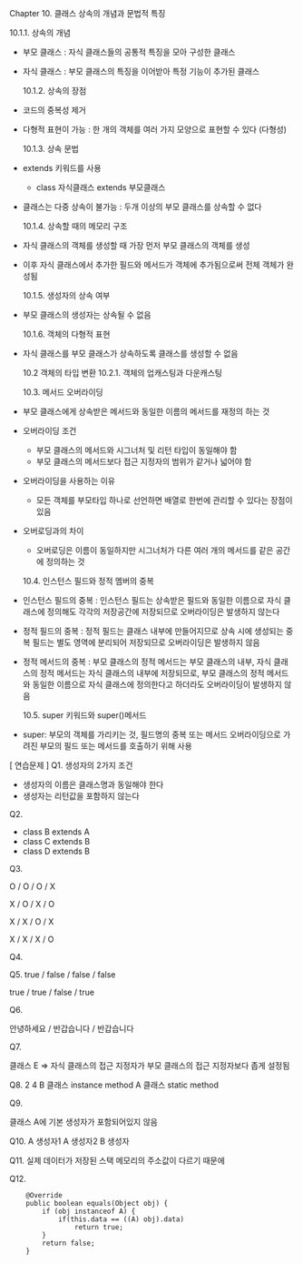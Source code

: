 Chapter 10. 클래스 상속의 개념과 문법적 특징

10.1.1. 상속의 개념

- 부모 클래스 : 자식 클래스들의 공통적 특징을 모아 구성한 클래스
- 자식 클래스 : 부모 클래스의 특징을 이어받아 특정 기능이 추가된 클래스

  10.1.2. 상속의 장점

- 코드의 중복성 제거
- 다형적 표현이 가능 : 한 개의 객체를 여러 가지 모양으로 표현할 수 있다 (다형성)

  10.1.3. 상속 문법

- extends 키워드를 사용
  - class 자식클래스 extends 부모클래스
- 클래스는 다중 상속이 불가능 : 두개 이상의 부모 클래스를 상속할 수 없다

  10.1.4. 상속할 때의 메모리 구조

- 자식 클래스의 객체를 생성할 때 가장 먼저 부모 클래스의 객체를 생성
- 이후 자식 클래스에서 추가한 필드와 메서드가 객체에 추가됨으로써 전체 객체가 완성됨

  10.1.5. 생성자의 상속 여부

- 부모 클래스의 생성자는 상속될 수 없음

  10.1.6. 객체의 다형적 표현

- 자식 클래스를 부모 클래스가 상속하도록 클래스를 생성할 수 없음

  10.2 객체의 타입 변환
  10.2.1. 객체의 업캐스팅과 다운캐스팅

  10.3. 메서드 오버라이딩

- 부모 클래스에게 상속받은 메서드와 동일한 이름의 메서드를 재정의 하는 것
- 오버라이딩 조건

  - 부모 클래스의 메서드와 시그너처 및 리턴 타입이 동일해야 함
  - 부모 클래스의 메서드보다 접근 지정자의 범위가 같거나 넓어야 함

- 오버라이딩을 사용하는 이유

  - 모든 객체를 부모타입 하나로 선언하면 배열로 한번에 관리할 수 있다는 장점이 있음

- 오버로딩과의 차이

  - 오버로딩은 이름이 동일하지만 시그너처가 다른 여러 개의 메서드를 같은 공간에 정의하는 것

  10.4. 인스턴스 필드와 정적 멤버의 중복

- 인스턴스 필드의 중복 : 인스턴스 필드는 상속받은 필드와 동일한 이름으로 자식 클래스에 정의해도 각각의 저장공간에 저장되므로 오버라이딩은 발생하지 않는다
- 정적 필드의 중복 : 정적 필드는 클래스 내부에 만들어지므로 상속 시에 생성되는 중복 필드는 별도 영역에 분리되어 저장되므로 오버라이딩은 발생하지 않음
- 정적 메서드의 중복 : 부모 클래스의 정적 메서드는 부모 클래스의 내부, 자식 클래스의 정적 메서드는 자식 클래스의 내부에 저장되므로, 부모 클래스의 정적 메서드와 동일한 이름으로 자식 클래스에 정의한다고 하더라도 오버라이딩이 발생하지 않음

  10.5. super 키워드와 super()메서드

- super: 부모의 객체를 가리키는 것, 필드명의 중복 또는 메서드 오버라이딩으로 가려진 부모의 필드 또는 메서드를 호출하기 위해 사용

[ 연습문제 ]
Q1. 생성자의 2가지 조건

- 생성자의 이름은 클래스명과 동일해야 한다
- 생성자는 리턴값을 포함하지 않는다

Q2.

- class B extends A
- class C extends B
- class D extends B

Q3.

O / O / O / X

X / O / X / O

X / X / O / X

X / X / X / O

Q4.

Q5.
true / false / false / false

true / true / false / true

Q6.

안녕하세요 / 반갑습니다 / 반갑습니다

Q7.

클래스 E => 자식 클래스의 접근 지정자가 부모 클래스의 접근 지정자보다 좁게 설정됨

Q8.
2
4
B 클래스 instance method
A 클래스 static method

Q9.

클래스 A에 기본 생성자가 포함되어있지 않음

Q10.
A 생성자1
A 생성자2
B 생성자

Q11.
실제 데이터가 저장된 스택 메모리의 주소값이 다르기 때문에

Q12.

```
    @Override
    public boolean equals(Object obj) {
        if (obj instanceof A) {
            if(this.data == ((A) obj).data)
                return true;
        }
        return false;
    }
```
